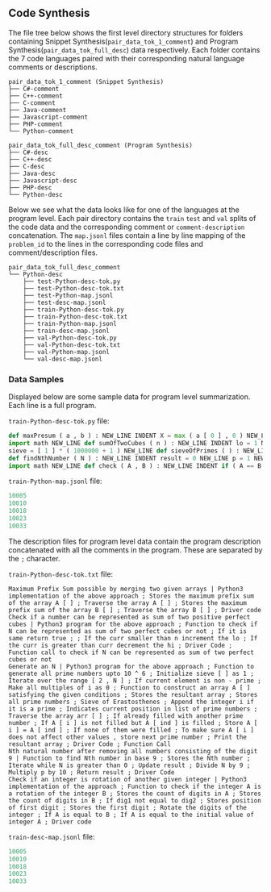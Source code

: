 ## Code Synthesis


The file tree below shows the first level directory structures for folders containing Snippet Synthesis(`pair_data_tok_1_comment`) and Program Synthesis(`pair_data_tok_full_desc`) data respectively. Each folder contains the 7 code languages paired with their corresponding natural language comments or descriptions. 

```
pair_data_tok_1_comment (Snippet Synthesis)
├── C#-comment
├── C++-comment
├── C-comment
├── Java-comment
├── Javascript-comment
├── PHP-comment
└── Python-comment

pair_data_tok_full_desc_comment (Program Synthesis)
├── C#-desc
├── C++-desc
├── C-desc
├── Java-desc
├── Javascript-desc
├── PHP-desc
└── Python-desc
```


Below we see what the data looks like for one of the languages at the program level. Each pair directory contains the ```train``` ```test``` and ```val``` splits of the code data and the corresponding comment or `comment-description` concatenation. The ```map.jsonl``` files contain a line by line mapping of the ```problem_id``` to the lines in the corresponding code files and comment/description files. 

```
pair_data_tok_full_desc_comment
└── Python-desc
    ├── test-Python-desc-tok.py
    ├── test-Python-desc-tok.txt
    ├── test-Python-map.jsonl
    ├── test-desc-map.jsonl
    ├── train-Python-desc-tok.py
    ├── train-Python-desc-tok.txt
    ├── train-Python-map.jsonl
    ├── train-desc-map.jsonl
    ├── val-Python-desc-tok.py
    ├── val-Python-desc-tok.txt
    ├── val-Python-map.jsonl
    └── val-desc-map.jsonl
```

### Data Samples

Displayed below are some sample data for program level summarization. Each line is a full program.

`train-Python-desc-tok.py` file:

```py
def maxPresum ( a , b ) : NEW_LINE INDENT X = max ( a [ 0 ] , 0 ) NEW_LINE for i in range ( 1 , len ( a ) ) : NEW_LINE INDENT a [ i ] += a [ i - 1 ] NEW_LINE X = max ( X , a [ i ] ) NEW_LINE DEDENT Y = max ( b [ 0 ] , 0 ) NEW_LINE for i in range ( 1 , len ( b ) ) : NEW_LINE INDENT b [ i ] += b [ i - 1 ] NEW_LINE Y = max ( Y , b [ i ] ) NEW_LINE DEDENT return X + Y NEW_LINE DEDENT A = [ 2 , - 1 , 4 , - 5 ] NEW_LINE B = [ 4 , - 3 , 12 , 4 , - 3 ] NEW_LINE print ( maxPresum ( A , B ) ) NEW_LINE
import math NEW_LINE def sumOfTwoCubes ( n ) : NEW_LINE INDENT lo = 1 NEW_LINE hi = round ( math . pow ( n , 1 / 3 ) ) NEW_LINE while ( lo <= hi ) : NEW_LINE INDENT curr = ( lo * lo * lo + hi * hi * hi ) NEW_LINE if ( curr == n ) : NEW_LINE INDENT return True NEW_LINE DEDENT if ( curr < n ) : NEW_LINE INDENT lo += 1 NEW_LINE DEDENT else : NEW_LINE INDENT hi -= 1 NEW_LINE DEDENT DEDENT return False NEW_LINE DEDENT N = 28 NEW_LINE if ( sumOfTwoCubes ( N ) ) : NEW_LINE INDENT print ( " True " ) NEW_LINE DEDENT else : NEW_LINE INDENT print ( " False " ) NEW_LINE DEDENT
sieve = [ 1 ] * ( 1000000 + 1 ) NEW_LINE def sieveOfPrimes ( ) : NEW_LINE INDENT global sieve NEW_LINE N = 1000000 NEW_LINE for i in range ( 2 , N + 1 ) : NEW_LINE INDENT if i * i > N : NEW_LINE INDENT break NEW_LINE DEDENT if ( sieve [ i ] == 0 ) : NEW_LINE INDENT continue NEW_LINE DEDENT for j in range ( i * i , N + 1 , i ) : NEW_LINE INDENT sieve [ j ] = 0 NEW_LINE DEDENT DEDENT DEDENT def getArray ( arr , N ) : NEW_LINE INDENT global sieve NEW_LINE A = [ 0 ] * N NEW_LINE v = [ ] NEW_LINE sieveOfPrimes ( ) NEW_LINE for i in range ( 2 , int ( 1e5 ) + 1 ) : NEW_LINE INDENT if ( sieve [ i ] ) : NEW_LINE INDENT v . append ( i ) NEW_LINE DEDENT DEDENT j = 0 NEW_LINE for i in range ( N ) : NEW_LINE INDENT ind = arr [ i ] NEW_LINE if ( A [ i ] != 0 ) : NEW_LINE INDENT continue NEW_LINE DEDENT elif ( A [ ind ] != 0 ) : NEW_LINE INDENT A [ i ] = A [ ind ] NEW_LINE DEDENT else : NEW_LINE INDENT prime = v [ j ] NEW_LINE A [ i ] = prime NEW_LINE A [ ind ] = A [ i ] NEW_LINE j += 1 NEW_LINE DEDENT DEDENT for i in range ( N ) : NEW_LINE INDENT print ( A [ i ] , end = " ▁ " ) NEW_LINE DEDENT DEDENT if __name__ == ' _ _ main _ _ ' : NEW_LINE INDENT arr = [ 4 , 1 , 2 , 3 , 4 ] NEW_LINE N = len ( arr ) NEW_LINE getArray ( arr , N ) NEW_LINE DEDENT
def findNthNumber ( N ) : NEW_LINE INDENT result = 0 NEW_LINE p = 1 NEW_LINE while ( N > 0 ) : NEW_LINE INDENT result += ( p * ( N % 9 ) ) NEW_LINE N = N // 9 NEW_LINE p = p * 10 NEW_LINE DEDENT return result NEW_LINE DEDENT if __name__ == ' _ _ main _ _ ' : NEW_LINE INDENT N = 9 NEW_LINE print ( findNthNumber ( N ) ) NEW_LINE DEDENT
import math NEW_LINE def check ( A , B ) : NEW_LINE INDENT if ( A == B ) : NEW_LINE INDENT return 1 NEW_LINE DEDENT dig1 = math . floor ( math . log10 ( A ) + 1 ) NEW_LINE dig2 = math . floor ( math . log10 ( B ) + 1 ) NEW_LINE if ( dig1 != dig2 ) : NEW_LINE INDENT return 0 NEW_LINE DEDENT temp = A NEW_LINE while ( True ) : NEW_LINE INDENT power = pow ( 10 , dig1 - 1 ) NEW_LINE firstdigit = A // power NEW_LINE A = A - firstdigit * power NEW_LINE A = A * 10 + firstdigit NEW_LINE if ( A == B ) : NEW_LINE INDENT return 1 NEW_LINE DEDENT if ( A == temp ) : NEW_LINE INDENT return 0 NEW_LINE DEDENT DEDENT DEDENT A , B = 967 , 679 NEW_LINE if ( check ( A , B ) ) : NEW_LINE INDENT print ( " Yes " ) NEW_LINE DEDENT else : NEW_LINE INDENT print ( " No " ) NEW_LINE DEDENT
```

`train-Python-map.jsonl` file:

```c
10005
10010
10018
10023
10033
```

The description files for program level data contain the program description concatenated with all the comments in the program. These are separated by the `;` character.

`train-Python-desc-tok.txt` file:
```
Maximum Prefix Sum possible by merging two given arrays | Python3 implementation of the above approach ; Stores the maximum prefix sum of the array A [ ] ; Traverse the array A [ ] ; Stores the maximum prefix sum of the array B [ ] ; Traverse the array B [ ] ; Driver code
Check if a number can be represented as sum of two positive perfect cubes | Python3 program for the above approach ; Function to check if N can be represented as sum of two perfect cubes or not ; If it is same return true ; ; If the curr smaller than n increment the lo ; If the curr is greater than curr decrement the hi ; Driver Code ; Function call to check if N can be represented as sum of two perfect cubes or not
Generate an N | Python3 program for the above approach ; Function to generate all prime numbers upto 10 ^ 6 ; Initialize sieve [ ] as 1 ; Iterate over the range [ 2 , N ] ; If current element is non - prime ; Make all multiples of i as 0 ; Function to construct an array A [ ] satisfying the given conditions ; Stores the resultant array ; Stores all prime numbers ; Sieve of Erastosthenes ; Append the integer i if it is a prime ; Indicates current position in list of prime numbers ; Traverse the array arr [ ] ; If already filled with another prime number ; If A [ i ] is not filled but A [ ind ] is filled ; Store A [ i ] = A [ ind ] ; If none of them were filled ; To make sure A [ i ] does not affect other values , store next prime number ; Print the resultant array ; Driver Code ; Function Call
Nth natural number after removing all numbers consisting of the digit 9 | Function to find Nth number in base 9 ; Stores the Nth number ; Iterate while N is greater than 0 ; Update result ; Divide N by 9 ; Multiply p by 10 ; Return result ; Driver Code
Check if an integer is rotation of another given integer | Python3 implementation of the approach ; Function to check if the integer A is a rotation of the integer B ; Stores the count of digits in A ; Stores the count of digits in B ; If dig1 not equal to dig2 ; Stores position of first digit ; Stores the first digit ; Rotate the digits of the integer ; If A is equal to B ; If A is equal to the initial value of integer A ; Driver code
```

`train-desc-map.jsonl` file:

```c
10005
10010
10018
10023
10033
```


